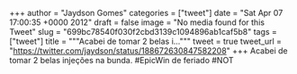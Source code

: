 
+++
author = "Jaydson Gomes"
categories = ["tweet"]
date = "Sat Apr 07 17:00:35 +0000 2012"
draft = false
image = "No media found for this Tweet"
slug = "699bc78540f030f2cbd3139c1094896ab1caf5b8"
tags = ["tweet"]
title = """Acabei de tomar 2 belas i..."""
tweet = true
tweet_url = "https://twitter.com/jaydson/status/188672630847582208"
+++
Acabei de tomar 2 belas injeções na bunda. #EpicWin de feriado #NOT
